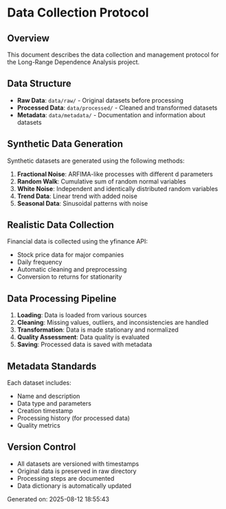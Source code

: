 # Data Collection Protocol

## Overview
This document describes the data collection and management protocol for the Long-Range Dependence Analysis project.

## Data Structure
- **Raw Data**: `data/raw/` - Original datasets before processing
- **Processed Data**: `data/processed/` - Cleaned and transformed datasets
- **Metadata**: `data/metadata/` - Documentation and information about datasets

## Synthetic Data Generation
Synthetic datasets are generated using the following methods:
1. **Fractional Noise**: ARFIMA-like processes with different d parameters
2. **Random Walk**: Cumulative sum of random normal variables
3. **White Noise**: Independent and identically distributed random variables
4. **Trend Data**: Linear trend with added noise
5. **Seasonal Data**: Sinusoidal patterns with noise

## Realistic Data Collection
Financial data is collected using the yfinance API:
- Stock price data for major companies
- Daily frequency
- Automatic cleaning and preprocessing
- Conversion to returns for stationarity

## Data Processing Pipeline
1. **Loading**: Data is loaded from various sources
2. **Cleaning**: Missing values, outliers, and inconsistencies are handled
3. **Transformation**: Data is made stationary and normalized
4. **Quality Assessment**: Data quality is evaluated
5. **Saving**: Processed data is saved with metadata

## Metadata Standards
Each dataset includes:
- Name and description
- Data type and parameters
- Creation timestamp
- Processing history (for processed data)
- Quality metrics

## Version Control
- All datasets are versioned with timestamps
- Original data is preserved in raw directory
- Processing steps are documented
- Data dictionary is automatically updated

Generated on: 2025-08-12 18:55:43
